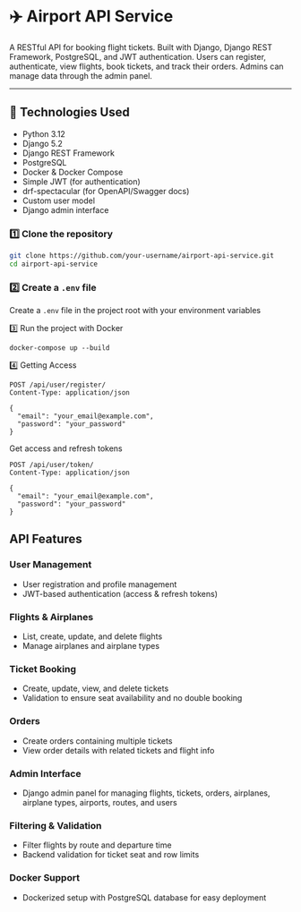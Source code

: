 # ✈️ Airport API Service

A RESTful API for booking flight tickets. 
Built with Django, Django REST Framework, PostgreSQL, and JWT authentication. Users can register, authenticate, view flights, book tickets, and track their orders. 
Admins can manage data through the admin panel.

---

## 🚀 Technologies Used

- Python 3.12
- Django 5.2
- Django REST Framework
- PostgreSQL
- Docker & Docker Compose
- Simple JWT (for authentication)
- drf-spectacular (for OpenAPI/Swagger docs)
- Custom user model
- Django admin interface

### 1️⃣ Clone the repository

```bash
git clone https://github.com/your-username/airport-api-service.git
cd airport-api-service
```
### 2️⃣ Create a `.env` file

Create a `.env` file in the project root with your environment variables

3️⃣ Run the project with Docker
```
docker-compose up --build
```
4️⃣ Getting Access
```
POST /api/user/register/
Content-Type: application/json

{
  "email": "your_email@example.com",
  "password": "your_password"
}
```
Get access and refresh tokens
```
POST /api/user/token/
Content-Type: application/json

{
  "email": "your_email@example.com",
  "password": "your_password"
}
```
## API Features

### User Management
- User registration and profile management
- JWT-based authentication (access & refresh tokens)

### Flights & Airplanes
- List, create, update, and delete flights
- Manage airplanes and airplane types

### Ticket Booking
- Create, update, view, and delete tickets
- Validation to ensure seat availability and no double booking

### Orders
- Create orders containing multiple tickets
- View order details with related tickets and flight info

### Admin Interface
- Django admin panel for managing flights, tickets, orders, airplanes, airplane types, airports, routes, and users

### Filtering & Validation
- Filter flights by route and departure time
- Backend validation for ticket seat and row limits

### Docker Support
- Dockerized setup with PostgreSQL database for easy deployment
